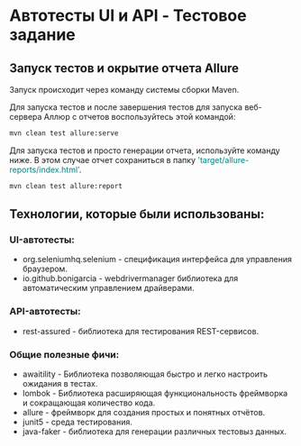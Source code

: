 # Автотесты UI и API - Тестовое задание
## Запуск тестов и окрытие отчета Allure

Запуск происходит через команду системы сборки Maven.

Для запуска тестов и после завершения тестов для запуска веб-сервера Аллюр с отчетов воспользуйтесь этой командой:
```sh
mvn clean test allure:serve 
```
Для запуска тестов и просто генерации отчета, используйте команду ниже. В этом случае отчет сохраниться в папку <span style="color:teal">'target/allure-reports/index.html'</span>. 

```sh
mvn clean test allure:report
```

## Технологии, которые были использованы:

### UI-автотесты:
- org.seleniumhq.selenium - спецификация интерфейса для управления браузером.
- io.github.bonigarcia - webdrivermanager библиотека для автоматическим управлением драйверами.

### API-автотесты:
- rest-assured - библиотека для тестирования REST-сервисов.

### Общие полезные фичи:
- awaitility - Библиотека позволяющая быстро и легко настроить ожидания в тестах.
- lombok - Библиотека расширяющая функциональность фреймворка и сокращающая количество кода.
- allure - фреймворк для создания простых и понятных отчётов.
- junit5 - среда тестирования.
- java-faker - библиотека для генерации различных тестовыз данных.